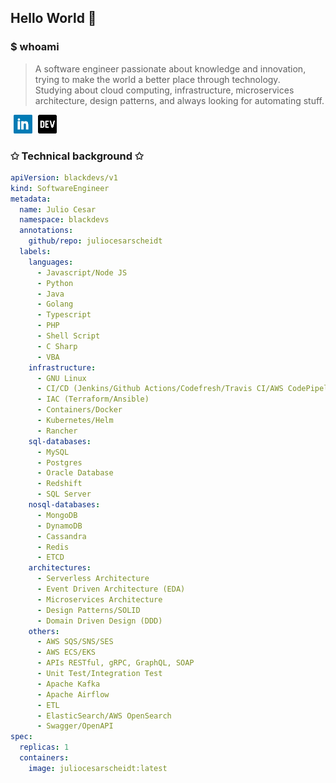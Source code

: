 ## Hello World 🚀

### $ whoami

> A software engineer passionate about knowledge and innovation, trying to make the world a better place through technology.  
> Studying about cloud computing, infrastructure, microservices architecture, design patterns, and always looking for automating stuff.

<a href="https://www.linkedin.com/in/juliocesarscheidt/" style="margin-left: 5px; margin-right: 5px;"><img height="30" src="https://github.com/juliocesarscheidt/juliocesarscheidt/blob/main/icon/linkedin.png"></a>
<a href="https://dev.to/juliocesardevelopment"><img height="30" src="https://github.com/juliocesarscheidt/juliocesarscheidt/blob/main/icon/dev.png"></a>

### ✩ Technical background ✩

```yaml
apiVersion: blackdevs/v1
kind: SoftwareEngineer
metadata:
  name: Julio Cesar
  namespace: blackdevs
  annotations:
    github/repo: juliocesarscheidt
  labels:
    languages:
      - Javascript/Node JS
      - Python
      - Java
      - Golang
      - Typescript
      - PHP
      - Shell Script
      - C Sharp
      - VBA
    infrastructure:
      - GNU Linux
      - CI/CD (Jenkins/Github Actions/Codefresh/Travis CI/AWS CodePipeline)
      - IAC (Terraform/Ansible)
      - Containers/Docker
      - Kubernetes/Helm
      - Rancher
    sql-databases:
      - MySQL
      - Postgres
      - Oracle Database
      - Redshift
      - SQL Server
    nosql-databases:
      - MongoDB
      - DynamoDB
      - Cassandra
      - Redis
      - ETCD
    architectures:
      - Serverless Architecture
      - Event Driven Architecture (EDA)
      - Microservices Architecture
      - Design Patterns/SOLID
      - Domain Driven Design (DDD)
    others:
      - AWS SQS/SNS/SES
      - AWS ECS/EKS
      - APIs RESTful, gRPC, GraphQL, SOAP
      - Unit Test/Integration Test
      - Apache Kafka
      - Apache Airflow
      - ETL
      - ElasticSearch/AWS OpenSearch
      - Swagger/OpenAPI
spec:
  replicas: 1
  containers:
    image: juliocesarscheidt:latest
```
